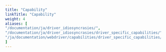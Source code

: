 ```yaml
---
title: "Capability"
linkTitle: "Capability"
weight: 4
aliases: [
"/documentation/ja/driver_idiosyncrasies/",
"/documentation/ja/driver_idiosyncrasies/driver_specific_capabilities/",
"/ja/documentation/webdriver/capabilities/driver_specific_capabilities/"
]
---
```

